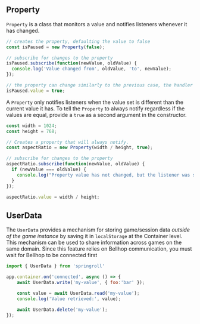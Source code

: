 ## Property
`Property` is a class that monitors a value and notifies listeners whenever it has changed.

```javascript
// creates the property, defaulting the value to false
const isPaused = new Property(false);

// subscribe for changes to the property
isPaused.subscribe(function(newValue, oldValue) {
  console.log('Value changed from', oldValue, 'to', newValue);
});

// the property can change similarly to the previous case, the handler triggering appropriately
isPaused.value = true;
```

A `Property` only notifies listeners when the value set is different than the current value it has. To
tell the `Property` to always notify regardless if the values are equal, provide a `true` as a second argument in the constructor.

```javascript
const width = 1024;
const height = 768;

// Creates a property that will always notify.
const aspectRatio = new Property(width / height, true);

// subscribe for changes to the property
aspectRatio.subscribe(function(newValue, oldValue) {
  if (newValue === oldValue) {
    console.log("Property value has not changed, but the listener was still called.");
  }
});

aspectRatio.value = width / height;
```

## UserData

The `UserData` provides a mechanism for storing game/session data _outside of the game instance_ by saving it in
`localStorage` at the Container level. This mechanism can be used to share information across games on the same domain.
Since this feature relies on Bellhop communication, you must wait for Bellhop to be connected first

```javascript
import { UserData } from 'springroll'

app.container.on('connected', async () => {
    await UserData.write('my-value', { foo:'bar' });

    const value = await UserData.read('my-value');
    console.log('Value retrieved:', value);

    await UserData.delete('my-value');
});
```